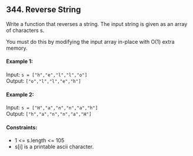 ## 344. Reverse String

Write a function that reverses a string. The input string is given as an array of characters s.

You must do this by modifying the input array in-place with O(1) extra memory.

#### Example 1:

Input: `s = ["h","e","l","l","o"]`<br>
Output: `["o","l","l","e","h"]`<br>

#### Example 2:

Input: `s = ["H","a","n","n","a","h"]`<br>
Output: `["h","a","n","n","a","H"]`<br>

#### Constraints:

* 1 <= s.length <= 105
* s[i] is a printable ascii character.
